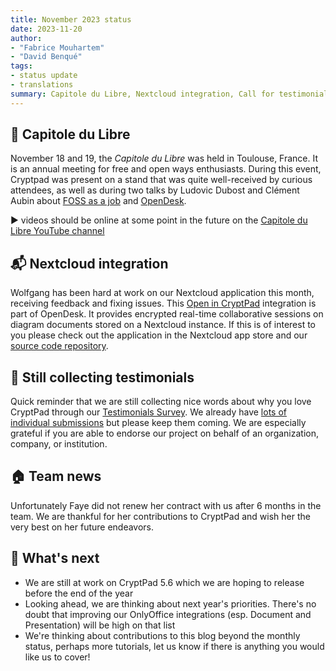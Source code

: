 ```yaml
---
title: November 2023 status
date: 2023-11-20
author: 
- "Fabrice Mouhartem"
- "David Benqué"
tags:
- status update
- translations
summary: Capitole du Libre, Nextcloud integration, Call for testimonials, Team News
---
```



## 🎪 Capitole du Libre

November 18 and 19, the _Capitole du Libre_ was held in Toulouse, France. It is an annual meeting for free and open ways enthusiasts.
During this event, Cryptpad was present on a stand that was quite well-received by curious attendees, as well as during two talks by Ludovic Dubost and Clément Aubin about [FOSS as a job](https://cfp.capitoledulibre.org/cdl-2023/talk/PWQ8UQ/) and [OpenDesk](https://cfp.capitoledulibre.org/cdl-2023/talk/GTQZDS/).

▶️ videos should be online at some point in the future on the [Capitole du Libre YouTube channel](https://www.youtube.com/channel/UCceC8Q8hThsWwmhqkjclcZg/videos)

## 📬 Nextcloud integration

<media-tag src="https://files.cryptpad.fr/blob/ed/ed8db58abd65f86511a5ee044f1d8c9b480df64874a2a380" data-crypto-key="cryptpad:KygC0pn1SY2/FPau5/JWQ5yjPtt9zMHKUn1pXfAzpT0="></media-tag>

Wolfgang has been hard at work on our Nextcloud application this month, receiving feedback and fixing issues. This [Open in CryptPad](https://apps.nextcloud.com/apps/openincryptpad) integration is part of OpenDesk. It provides encrypted real-time collaborative sessions on diagram documents stored on a Nextcloud instance. If this is of interest to you please check out the application in the Nextcloud app store and our [source code repository](https://github.com/cryptpad/nextcloud-open-in-cryptpad).

## 💌 Still collecting testimonials
Quick reminder that we are still collecting nice words about why you love CryptPad through our [Testimonials Survey](https://cryptpad.fr/form/#/2/form/view/1NDX7MEkhzNz1FCrcjCxmvjgIj24QjWNncZygR60Ch8/). We already have [lots of individual submissions](https://cryptpad.org/testimonials/) but please keep them coming. We are especially grateful if you are able to endorse our project on behalf of an organization, company, or institution.

## 🏠 Team news
Unfortunately Faye did not renew her contract with us after 6 months in the team. We are thankful for her contributions to CryptPad and wish her the very best on her future endeavors. 

## 🔭 What's next

- We are still at work on CryptPad 5.6 which we are hoping to release before the end of the year
- Looking ahead, we are thinking about next year's priorities. There's no doubt that improving our OnlyOffice integrations (esp. Document and Presentation) will be high on that list
- We're thinking about contributions to this blog beyond the monthly status, perhaps more tutorials, let us know if there is anything you would like us to cover!


